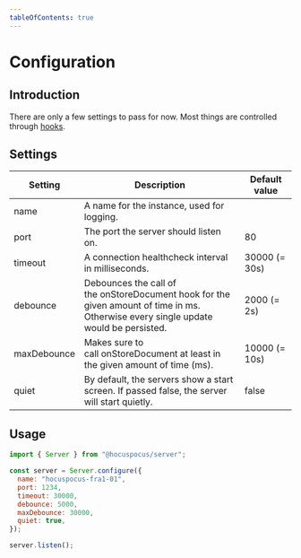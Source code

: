 ```yaml
---
tableOfContents: true
---
```


# Configuration

## Introduction

There are only a few settings to pass for now. Most things are controlled through [hooks](/server/hooks).

## Settings

| Setting     | Description                                                                                                                          | Default value |
| ----------- | ------------------------------------------------------------------------------------------------------------------------------------ | ------------- |
| name        | A name for the instance, used for logging.                                                                                           |               |
| port        | The port the server should listen on.                                                                                                | 80            |
| timeout     | A connection healthcheck interval in milliseconds.                                                                                   | 30000 (= 30s) |
| debounce    | Debounces the call of the onStoreDocument hook for the given amount of time in ms. Otherwise every single update would be persisted. | 2000 (= 2s)   |
| maxDebounce | Makes sure to call onStoreDocument at least in the given amount of time (ms).                                                        | 10000 (= 10s) |
| quiet       | By default, the servers show a start screen. If passed false, the server will start quietly.                                         | false         |

## Usage

```js
import { Server } from "@hocuspocus/server";

const server = Server.configure({
  name: "hocuspocus-fra1-01",
  port: 1234,
  timeout: 30000,
  debounce: 5000,
  maxDebounce: 30000,
  quiet: true,
});

server.listen();
```

